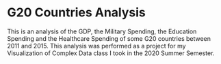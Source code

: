 # G20 Countries Analysis
This is an analysis of the GDP, the Military Spending, the Education Spending and the Healthcare Spending of some G20 countries between 2011 and 2015. This analysis was performed as a project for my Visualization of Complex Data class I took in the 2020 Summer Semester.
